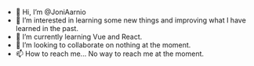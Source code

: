 - 👋 Hi, I’m @JoniAarnio
- 👀 I’m interested in learning some new things and improving what I have learned in the past.
- 🌱 I’m currently learning Vue and React.
- 💞️ I’m looking to collaborate on nothing at the moment.
- 📫 How to reach me... No way to reach me at the moment.
